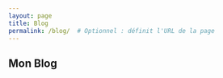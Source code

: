 ```yaml
---
layout: page
title: Blog
permalink: /blog/  # Optionnel : définit l'URL de la page
---
```


## Mon Blog